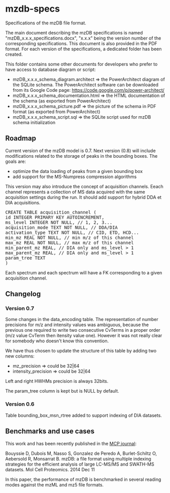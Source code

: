 mzdb-specs
==========

Specifications of the mzDB file format.

The main document describing the mzDB specifications is named "mzDB_x.x.x_specifications.docx", "x.x.x" being the version number of the corresponding specifications. This document is also provided in the PDF format.
For each version of the specifications, a dedicated folder has been created.

This folder contains some other documents for developers who prefer to have access to database diagram or script:
* mzDB_x.x.x_schema_diagram.architect => the PowerArchitect diagram of the SQLite schema. The PowerArchitect software can be downloaded from its Google Code page: https://code.google.com/p/power-architect/
* mzDB_x.x.x_schema_documentation.html => the HTML documentation of the schema (as exported from PowerArchitect)
* mzDB_x.x.x_schema_picture.pdf => the picture of the schema in PDF format (as exported from PowerArchitect)
* mzDB_x.x.x_schema_script.sql => the SQLite script used for mzDB schema initialization

## Roadmap

Current version of the mzDB model is 0.7.
Next version (0.8) will include modifications related to the storage of peaks in the bounding boxes.
The goals are:
* optimize the data loading of peaks from a given bounding box
* add support for the MS-Numpress compression algorithms

This version may also introduce the concept of acquisition channels.
Eeach channel represents a collection of MS data acquired with the same acquisition settings during the run. 
It should add support for hybrid DDA et DIA acquisitions.

<pre>
CREATE TABLE acquisition_channel (
id INTEGER PRIMARY KEY AUTOINCREMENT,
ms_level INTEGER NOT NULL, // 1, 2, 3...
acquisition_mode TEXT NOT NULL, // DDA/DIA
activation_type TEXT NOT NULL, // CID, ETD, HCD...
min_mz REAL NOT NULL, // min m/z of this channel
max_mz REAL NOT NULL, // max m/z of this channel
min_parent_mz REAL, // DIA only and ms_level > 1
max_parent_mz REAL, // DIA only and ms_level > 1
param_tree TEXT
)
</pre>

Each spectrum and each spectrum will have a FK corresponding to a given acquisition channel.

## Changelog

### Version 0.7

Some changes in the data_encoding table.
The representation of number precisions for m/z and intensity values was ambiguous, because the previous one required to write two consecutive CvTerms in a proper order (m/z value CvTerm then itensity value one). However it was not really clear for somebody who doesn't know this convention.

We have thus chosen to update the structure of this table by adding two new columns:
* mz_precision => could be 32|64
* intensity_precision => could be 32|64

Left and right HWHMs precision is always 32bits.

The param_tree column is kept but is NULL by default.

### Version 0.6

Table bounding_box_msn_rtree added to support indexing of DIA datasets.

## Benchmarks and use cases

This work and  has been recently published in the <a href="http://www.mcponline.org/content/early/2014/12/11/mcp.O114.039115.abstract">MCP journal</a>:

Bouyssie D, Dubois M, Nasso S, Gonzalez de Peredo A, Burlet-Schiltz O, Aebersold R, Monsarrat B. mzDB: a file format using multiple indexing strategies  for the efficient analysis of large LC-MS/MS and SWATH-MS datasets. Mol Cell Proteomics. 2014 Dec 11

In this paper, the performance of mzDB is benchmarked in several reading modes against the mzML and mz5 file formats.
